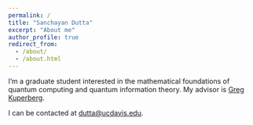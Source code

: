 ```yaml
---
permalink: /
title: "Sanchayan Dutta"
excerpt: "About me"
author_profile: true
redirect_from: 
  - /about/
  - /about.html
---
```


I’m a graduate student interested in the mathematical foundations of quantum computing and quantum information theory. My advisor is [Greg Kuperberg](https://www.math.ucdavis.edu/~greg/).

I can be contacted at dutta@ucdavis.edu.
